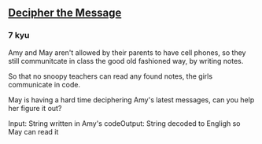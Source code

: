 <h2><a href=https://www.codewars.com/kata/57452748976d65946d000599/train/javascript target="_blank">Decipher the Message</a></h2><h3>7 kyu</h3><p>Amy and May aren't allowed by their parents to have cell phones, so they still communitcate in class the good old fashioned way, by writing notes. </p><p>So that no snoopy teachers can read any found notes, the girls communicate in code. </p><p>May is having a hard time deciphering Amy's latest messages, can you help her figure it out?</p><p>Input: String written in Amy's codeOutput: String decoded to Engligh so May can read it</p>
